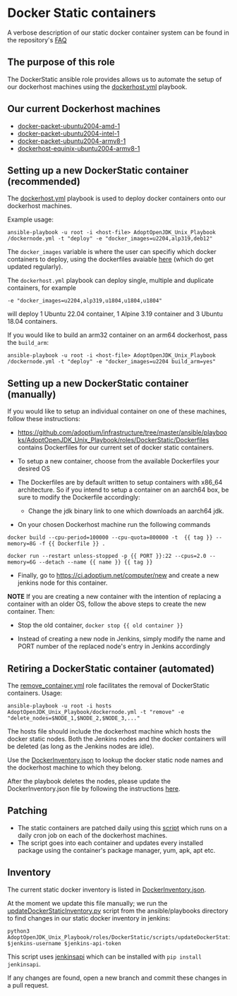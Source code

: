# Docker Static containers

A verbose description of our static docker container system can be found in the repository's [FAQ](https://github.com/adoptium/infrastructure/blob/master/FAQ.md#dockerstatic-test-systems)

## The purpose of this role
The DockerStatic ansible role provides allows us to automate the setup of our dockerhost machines using the [dockerhost.yml](https://github.com/adoptium/infrastructure/blob/master/ansible/playbooks/AdoptOpenJDK_Unix_Playbook/dockerhost.yml) playbook.

## Our current Dockerhost machines
* [docker-packet-ubuntu2004-amd-1](https://ci.adoptium.net/computer/docker-packet-ubuntu2004-amd-1/)
* [docker-packet-ubuntu2004-intel-1](https://ci.adoptium.net/computer/docker-packet-ubuntu2004-intel-1/)
* [docker-packet-ubuntu2004-armv8-1](https://ci.adoptium.net/computer/docker-packet-ubuntu2004-armv8-1/)
* [dockerhost-equinix-ubuntu2004-armv8-1](https://ci.adoptium.net/computer/dockerhost-equinix-ubuntu2004-armv8-1/)


## Setting up a new DockerStatic container (recommended)

The [dockerhost.yml](https://github.com/adoptium/infrastructure/blob/master/ansible/playbooks/AdoptOpenJDK_Unix_Playbook/dockernode.yml) playbook is used to deploy docker containers onto our dockerhost machines. 

Example usage:

```
ansible-playbook -u root -i <host-file> AdoptOpenJDK_Unix_Playbook
/dockernode.yml -t "deploy" -e "docker_images=u2204,alp319,deb12"
```

The `docker_images` variable is where the user can specifiy which docker containers to deploy, using the dockerfiles avaiable [here](https://github.com/adoptium/infrastructure/tree/master/ansible/playbooks/AdoptOpenJDK_Unix_Playbook/roles/DockerStatic/Dockerfiles) (which do get updated regularly).

The `dockerhost.yml` playbook can deploy single, multiple and duplicate containers, for example

```
-e "docker_images=u2204,alp319,u1804,u1804,u1804"
```

will deploy 1 Ubuntu 22.04 container, 1 Alpine 3.19 container and 3 Ubuntu 18.04 containers.

If you would like to build an arm32 container on an arm64 dockerhost, pass the `build_arm`:

```
ansible-playbook -u root -i <host-file> AdoptOpenJDK_Unix_Playbook
/dockernode.yml -t "deploy" -e "docker_images=u2204 build_arm=yes"
```

## Setting up a new DockerStatic container (manually)

If you would like to setup an individual container on one of these machines, follow these instructions:

* https://github.com/adoptium/infrastructure/tree/master/ansible/playbooks/AdoptOpenJDK_Unix_Playbook/roles/DockerStatic/Dockerfiles contains Dockerfiles for our current set of docker static containers.

* To setup a new container, choose from the available Dockerfiles your desired OS

* The Dockerfiles are by default written to setup containers with x86_64 architecture. So if you intend to setup a container on an aarch64 box, be sure to modify the Dockerfile accordingly:

  * Change the jdk binary link to one which downloads an aarch64 jdk.

* On your chosen Dockerhost machine run the following commands

`docker build --cpu-period=100000 --cpu-quota=800000 -t  {{ tag }} --memory=8G -f {{ Dockerfile }} .`

`docker run --restart unless-stopped -p {{ PORT }}:22 --cpus=2.0 --memory=6G --detach --name {{ name }} {{ tag }}`

* Finally, go to https://ci.adoptium.net/computer/new and create a new jenkins node for this container.

**NOTE**
If you are creating a new container with the intention of replacing a container with an older OS, follow the above steps to create the new container. Then:

* Stop the old container, `docker stop {{ old container }}` 

* Instead of creating a new node in Jenkins, simply modify the name and PORT number of the replaced node's entry in Jenkins accordingly

## Retiring a DockerStatic container (automated)

The [remove_container.yml](https://github.com/adoptium/infrastructure/blob/master/ansible/playbooks/AdoptOpenJDK_Unix_Playbook/roles/remove_container/tasks/main.yml) role facilitates the removal of DockerStatic containers. Usage:

```
ansible-playbook -u root -i hosts AdoptOpenJDK_Unix_Playbook/dockernode.yml -t "remove" -e "delete_nodes=$NODE_1,$NODE_2,$NODE_3,..."
```

The hosts file should include the dockerhost machine which hosts the docker static nodes. Both the Jenkins nodes and the docker containers will be deleted (as long as the Jenkins nodes are idle).

Use the [DockerInventory.json](https://github.com/adoptium/infrastructure/blob/master/ansible/DockerInventory.json) to lookup the docker static node names and the dockerhost machine to which they belong.

After the playbook deletes the nodes, please update the DockerInventory.json file by following the instructions [here](https://github.com/adoptium/infrastructure/tree/master/ansible/playbooks/AdoptOpenJDK_Unix_Playbook/roles/DockerStatic#inventory).

## Patching

* The static containers are patched daily using this [script](https://github.com/adoptium/infrastructure/blob/master/ansible/playbooks/AdoptOpenJDK_Unix_Playbook/roles/DockerStatic/scripts/updatepackages.sh) which runs on a daily cron job on each of the dockerhost machines.
* The script goes into each container and updates every installed package using the container's package manager, yum, apk, apt etc.

## Inventory

The current static docker inventory is listed in [DockerInventory.json](https://github.com/adoptium/infrastructure/blob/master/ansible/DockerInventory.json).

At the moment we update this file manually; we run the [updateDockerStaticInventory.py](https://github.com/adoptium/infrastructure/blob/master/ansible/playbooks/AdoptOpenJDK_Unix_Playbook/roles/DockerStatic/scripts/updateDockerStaticInventory.py) script from the ansible/playbooks directory to find changes in our static docker inventory in jenkins:

```
python3 AdoptOpenJDK_Unix_Playbook/roles/DockerStatic/scripts/updateDockerStaticInventory.py $jenkins-username $jenkins-api-token
```
This script uses [jenkinsapi](https://jenkinsapi.readthedocs.io/en/latest/) which can be installed with `pip install jenkinsapi`.

If any changes are found, open a new branch and commit these changes in a pull request.